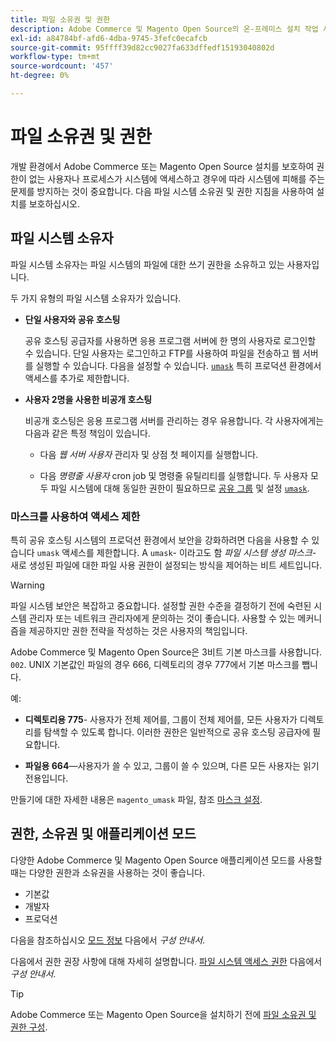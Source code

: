 ```yaml
---
title: 파일 소유권 및 권한
description: Adobe Commerce 및 Magento Open Source의 온-프레미스 설치 작업 시 파일 시스템 권한의 중요성에 대해 알아봅니다.
exl-id: a84784bf-afd6-4dba-9745-3fefc0ecafcb
source-git-commit: 95ffff39d82cc9027fa633dffedf15193040802d
workflow-type: tm+mt
source-wordcount: '457'
ht-degree: 0%

---
```


# 파일 소유권 및 권한

개발 환경에서 Adobe Commerce 또는 Magento Open Source 설치를 보호하여 권한이 없는 사용자나 프로세스가 시스템에 액세스하고 경우에 따라 시스템에 피해를 주는 문제를 방지하는 것이 중요합니다. 다음 파일 시스템 소유권 및 권한 지침을 사용하여 설치를 보호하십시오.

## 파일 시스템 소유자

파일 시스템 소유자는 파일 시스템의 파일에 대한 쓰기 권한을 소유하고 있는 사용자입니다.

두 가지 유형의 파일 시스템 소유자가 있습니다.

- **단일 사용자와 공유 호스팅**

   공유 호스팅 공급자를 사용하면 응용 프로그램 서버에 한 명의 사용자로 로그인할 수 있습니다. 단일 사용자는 로그인하고 FTP를 사용하여 파일을 전송하고 웹 서버를 실행할 수 있습니다. 다음을 설정할 수 있습니다. [`umask`](#restrict-access-with-a-umask) 특히 프로덕션 환경에서 액세스를 추가로 제한합니다.

- **사용자 2명을 사용한 비공개 호스팅**

   비공개 호스팅은 응용 프로그램 서버를 관리하는 경우 유용합니다. 각 사용자에게는 다음과 같은 특정 책임이 있습니다.

   - 다음 _웹 서버 사용자_ 관리자 및 상점 첫 페이지를 실행합니다.

   - 다음 _명령줄 사용자_ cron job 및 명령줄 유틸리티를 실행합니다.
   두 사용자 모두 파일 시스템에 대해 동일한 권한이 필요하므로 [공유 그룹](configure-permissions.md#set-ownership-and-permissions-for-two-users) 및 설정 [`umask`](#restrict-access-with-a-umask).

### 마스크를 사용하여 액세스 제한

특히 공유 호스팅 시스템의 프로덕션 환경에서 보안을 강화하려면 다음을 사용할 수 있습니다 `umask` 액세스를 제한합니다. A `umask`- 이라고도 함 _파일 시스템 생성 마스크_- 새로 생성된 파일에 대한 파일 사용 권한이 설정되는 방식을 제어하는 비트 세트입니다.

>[!WARNING]
>
>파일 시스템 보안은 복잡하고 중요합니다. 설정할 권한 수준을 결정하기 전에 숙련된 시스템 관리자 또는 네트워크 관리자에게 문의하는 것이 좋습니다. 사용할 수 있는 메커니즘을 제공하지만 권한 전략을 작성하는 것은 사용자의 책임입니다.

Adobe Commerce 및 Magento Open Source은 3비트 기본 마스크를 사용합니다. `002`. UNIX 기본값인 파일의 경우 666, 디렉토리의 경우 777에서 기본 마스크를 뺍니다.

예:

- **디렉토리용 775**- 사용자가 전체 제어를, 그룹이 전체 제어를, 모든 사용자가 디렉토리를 탐색할 수 있도록 합니다. 이러한 권한은 일반적으로 공유 호스팅 공급자에 필요합니다.

- **파일용 664**—사용자가 쓸 수 있고, 그룹이 쓸 수 있으며, 다른 모든 사용자는 읽기 전용입니다.

만들기에 대한 자세한 내용은 `magento_umask` 파일, 참조 [마스크 설정](../../next-steps/set-umask.md).

## 권한, 소유권 및 애플리케이션 모드

다양한 Adobe Commerce 및 Magento Open Source 애플리케이션 모드를 사용할 때는 다양한 권한과 소유권을 사용하는 것이 좋습니다.

- 기본값
- 개발자
- 프로덕션

다음을 참조하십시오 [모드 정보](../../../configuration/bootstrap/application-modes.md) 다음에서 _구성 안내서_.

다음에서 권한 권장 사항에 대해 자세히 설명합니다. [파일 시스템 액세스 권한](../../../configuration/deployment/file-system-permissions.md) 다음에서 _구성 안내서_.

>[!TIP]
>
>Adobe Commerce 또는 Magento Open Source을 설치하기 전에 [파일 소유권 및 권한 구성](configure-permissions.md).
